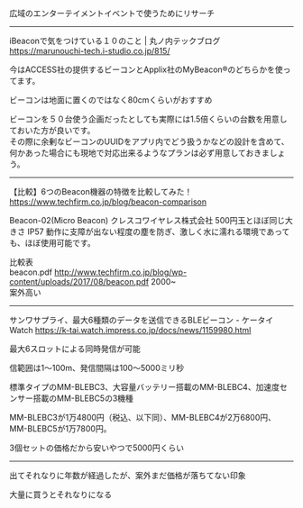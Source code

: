 広域のエンターテイメントイベントで使うためにリサーチ

---

iBeaconで気をつけている１０のこと | 丸ノ内テックブログ  https://marunouchi-tech.i-studio.co.jp/815/

今はACCESS社の提供するビーコンとApplix社のMyBeacon®のどちらかを使ってます。

ビーコンは地面に置くのではなく80cmくらいがおすすめ

ビーコンを５０台使う企画だったとしても実際には1.5倍くらいの台数を用意しておいた方が良いです。  
その際に余剰なビーコンのUUIDをアプリ内でどう扱うかなどの設計を含めて、何かあった場合にも現地で対応出来るようなプランは必ず用意しておきましょう。

---

【比較】6つのBeacon機器の特徴を比較してみた！  https://www.techfirm.co.jp/blog/beacon-comparison

Beacon-02(Micro Beacon)
クレスコワイヤレス株式会社
500円玉とほぼ同じ大きさ
IP57
動作に支障が出ない程度の塵を防ぎ、激しく水に濡れる環境であっても、ほぼ使用可能です。

比較表  
beacon.pdf  http://www.techfirm.co.jp/blog/wp-content/uploads/2017/08/beacon.pdf
2000~  
案外高い

---

サンワサプライ、最大6種類のデータを送信できるBLEビーコン - ケータイ Watch  https://k-tai.watch.impress.co.jp/docs/news/1159980.html

最大6スロットによる同時発信が可能

信範囲は1～100m、発信間隔は100～5000ミリ秒

標準タイプのMM-BLEBC3、大容量バッテリー搭載のMM-BLEBC4、加速度センサー搭載のMM-BLEBC5の3機種

MM-BLEBC3が1万4800円（税込、以下同）、MM-BLEBC4が2万6800円、MM-BLEBC5が1万7800円。

3個セットの価格だから安いやつで5000円くらい

---

出てそれなりに年数が経過したが、案外まだ価格が落ちてない印象

大量に買うとそれなりになる
